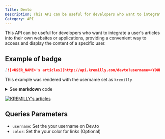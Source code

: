 ```yaml
---
Title: Devto
Description: This API can be useful for developers who want to integrate a user's articles into their own websites or applications, providing a convenient way to access and display the content of a specific user.
Category: API
---
```

This API can be useful for developers who want to integrate a user's articles into their own websites or applications, providing a convenient way to access and display the content of a specific user.

## Example of badge

```markdown
[![<USER_NAME>'s articles](http://api.kremilly.com/devto?username=<YOUR_USERNAME>&color=<YOUR_HEX_COLOR>)](https://dev.to/<USER_NAME>)
```

This example was rendered with the username set as `kremilly`

<details>
  <summary>See <b>markdown</b> code</summary>
  <pre><code>[![KREMILLY's articles](http://api.kremilly.com/devto?username=kremilly&color=58a6ff)](https://dev.to/kremilly)</code></pre>
</details>

[![KREMILLY's articles](http://api.kremilly.com/devto?username=kremilly&color=58a6ff)](https://dev.to/kremilly)

## Queries Parameters

* `username`: Set the your username on Dev.to
* `color`: Set the your color for links (Optional)
